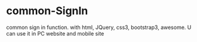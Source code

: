 # common-SignIn
common sign in function. with html, JQuery, css3, bootstrap3, awesome. U can use it in PC website and mobile site
